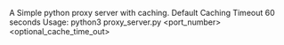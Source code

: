 A Simple python proxy server with caching.
Default Caching Timeout 60 seconds
Usage: python3 proxy_server.py <port_number> <optional_cache_time_out>
